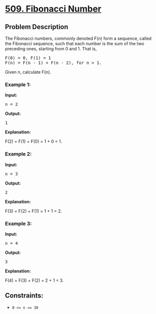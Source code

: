 <!-- 509. Fibonacci Number -->

<h1>
  <a href="https://leetcode.com/problems/fibonacci-number/">509. Fibonacci Number</a>
</h1>

<h2>Problem Description</h2>

<p>
  The Fibonacci numbers, commonly denoted F(n) form a sequence, called the Fibonacci sequence, such that each number is the sum of the two preceding ones, starting from 0 and 1. That is,
</p>

<pre>
F(0) = 0, F(1) = 1
F(n) = F(n - 1) + F(n - 2), for n > 1.
</pre>

<p>
  Given n, calculate F(n).
</p>

<h3>Example 1:</h3>

<p><strong>Input:</strong></p>

<pre>
n = 2
</pre>

<strong>Output:</strong>

<pre>
1
</pre>

<strong>Explanation:</strong>

<p>
  F(2) = F(1) + F(0) = 1 + 0 = 1.
</p>

<h3>Example 2:</h3>

<p><strong>Input:</strong></p>

<pre>
n = 3
</pre>

<strong>Output:</strong>

<pre>
2
</pre>

<strong>Explanation:</strong>

<p>
  F(3) = F(2) + F(1) = 1 + 1 = 2.
</p>

<h3>Example 3:</h3>

<p><strong>Input:</strong></p>

<pre>
n = 4
</pre>

<strong>Output:</strong>

<pre>
3
</pre>

<strong>Explanation:</strong>

<p>
  F(4) = F(3) + F(2) = 2 + 1 = 3.
</p>

<h2>Constraints:</h2>

<ul>
  <li><code>0 <= n <= 30</code></li>
</ul>

<!-- End of 509. Fibonacci Number -->
